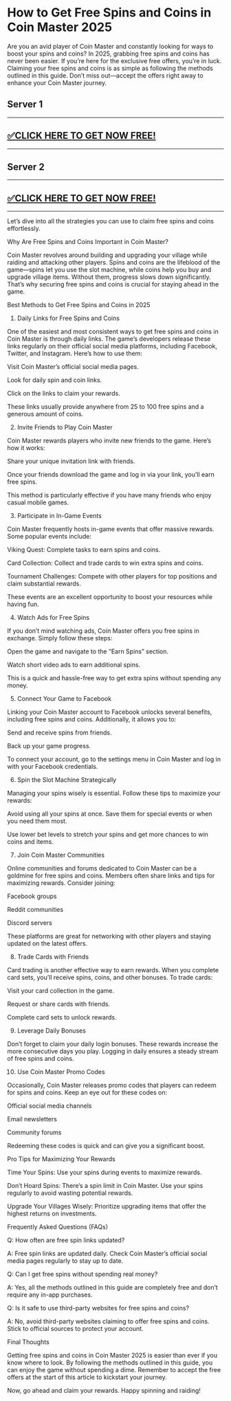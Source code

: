 # How to Get Free Spins and Coins in Coin Master 2025

Are you an avid player of Coin Master and constantly looking for ways to boost your spins and coins? In 2025, grabbing free spins and coins has never been easier. If you’re here for the exclusive free offers, you’re in luck. Claiming your free spins and coins is as simple as following the methods outlined in this guide. Don’t miss out—accept the offers right away to enhance your Coin Master journey.

## Server 1

--------------------------------------------
## [✅CLICK HERE TO GET NOW FREE!](https://besteventtoday.com/c/spin/)

--------------------------------------------

## Server 2

--------------------------------------------
## [✅CLICK HERE TO GET NOW FREE!](https://besteventtoday.com/coin-spin/)

--------------------------------------------

Let’s dive into all the strategies you can use to claim free spins and coins effortlessly.

Why Are Free Spins and Coins Important in Coin Master?

Coin Master revolves around building and upgrading your village while raiding and attacking other players. Spins and coins are the lifeblood of the game—spins let you use the slot machine, while coins help you buy and upgrade village items. Without them, progress slows down significantly. That’s why securing free spins and coins is crucial for staying ahead in the game.

Best Methods to Get Free Spins and Coins in 2025

1. Daily Links for Free Spins and Coins

One of the easiest and most consistent ways to get free spins and coins in Coin Master is through daily links. The game’s developers release these links regularly on their official social media platforms, including Facebook, Twitter, and Instagram. Here’s how to use them:

Visit Coin Master’s official social media pages.

Look for daily spin and coin links.

Click on the links to claim your rewards.

These links usually provide anywhere from 25 to 100 free spins and a generous amount of coins.

2. Invite Friends to Play Coin Master

Coin Master rewards players who invite new friends to the game. Here’s how it works:

Share your unique invitation link with friends.

Once your friends download the game and log in via your link, you’ll earn free spins.

This method is particularly effective if you have many friends who enjoy casual mobile games.

3. Participate in In-Game Events

Coin Master frequently hosts in-game events that offer massive rewards. Some popular events include:

Viking Quest: Complete tasks to earn spins and coins.

Card Collection: Collect and trade cards to win extra spins and coins.

Tournament Challenges: Compete with other players for top positions and claim substantial rewards.

These events are an excellent opportunity to boost your resources while having fun.

4. Watch Ads for Free Spins

If you don’t mind watching ads, Coin Master offers you free spins in exchange. Simply follow these steps:

Open the game and navigate to the “Earn Spins” section.

Watch short video ads to earn additional spins.

This is a quick and hassle-free way to get extra spins without spending any money.

5. Connect Your Game to Facebook

Linking your Coin Master account to Facebook unlocks several benefits, including free spins and coins. Additionally, it allows you to:

Send and receive spins from friends.

Back up your game progress.

To connect your account, go to the settings menu in Coin Master and log in with your Facebook credentials.

6. Spin the Slot Machine Strategically

Managing your spins wisely is essential. Follow these tips to maximize your rewards:

Avoid using all your spins at once. Save them for special events or when you need them most.

Use lower bet levels to stretch your spins and get more chances to win coins and items.

7. Join Coin Master Communities

Online communities and forums dedicated to Coin Master can be a goldmine for free spins and coins. Members often share links and tips for maximizing rewards. Consider joining:

Facebook groups

Reddit communities

Discord servers

These platforms are great for networking with other players and staying updated on the latest offers.

8. Trade Cards with Friends

Card trading is another effective way to earn rewards. When you complete card sets, you’ll receive spins, coins, and other bonuses. To trade cards:

Visit your card collection in the game.

Request or share cards with friends.

Complete card sets to unlock rewards.

9. Leverage Daily Bonuses

Don’t forget to claim your daily login bonuses. These rewards increase the more consecutive days you play. Logging in daily ensures a steady stream of free spins and coins.

10. Use Coin Master Promo Codes

Occasionally, Coin Master releases promo codes that players can redeem for spins and coins. Keep an eye out for these codes on:

Official social media channels

Email newsletters

Community forums

Redeeming these codes is quick and can give you a significant boost.

Pro Tips for Maximizing Your Rewards

Time Your Spins: Use your spins during events to maximize rewards.

Don’t Hoard Spins: There’s a spin limit in Coin Master. Use your spins regularly to avoid wasting potential rewards.

Upgrade Your Villages Wisely: Prioritize upgrading items that offer the highest returns on investments.

Frequently Asked Questions (FAQs)

Q: How often are free spin links updated?

A: Free spin links are updated daily. Check Coin Master’s official social media pages regularly to stay up to date.

Q: Can I get free spins without spending real money?

A: Yes, all the methods outlined in this guide are completely free and don’t require any in-app purchases.

Q: Is it safe to use third-party websites for free spins and coins?

A: No, avoid third-party websites claiming to offer free spins and coins. Stick to official sources to protect your account.

Final Thoughts

Getting free spins and coins in Coin Master 2025 is easier than ever if you know where to look. By following the methods outlined in this guide, you can enjoy the game without spending a dime. Remember to accept the free offers at the start of this article to kickstart your journey.

Now, go ahead and claim your rewards. Happy spinning and raiding!
